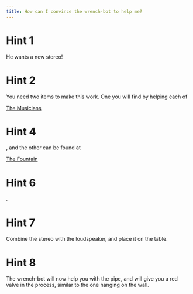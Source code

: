 ```yaml
---
title: How can I convince the wrench-bot to help me?
---
```

# Hint 1
He wants a new stereo!

# Hint 2
You need two items to make this work. One you will find by helping each of

[The Musicians](/00687/index.md)


# Hint 4
, and the other can be found at

[The Fountain](/00504/index.md)


# Hint 6
.

# Hint 7
Combine the stereo with the loudspeaker, and place it on the table.

# Hint 8
The wrench-bot will now help you with the pipe, and will give you a red valve in the process, similar to the one hanging on the wall.

